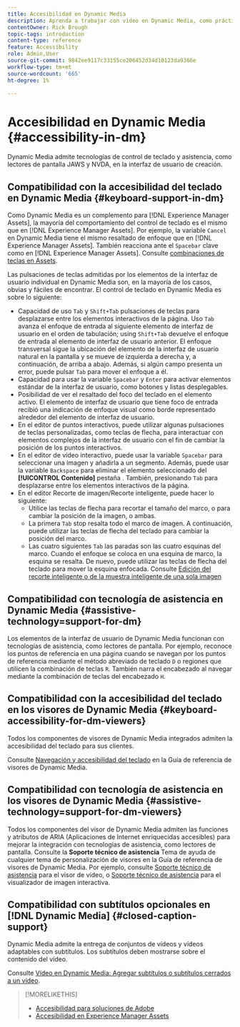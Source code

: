 ```yaml
---
title: Accesibilidad en Dynamic Media
description: Aprenda a trabajar con vídeo en Dynamic Media, como prácticas recomendadas para codificar vídeos, publicar vídeos en YouTube y ver informes de vídeo. Aprenda también a añadir subtítulos o marcadores de capítulo a los vídeos.
contentOwner: Rick Brough
topic-tags: introduction
content-type: reference
feature: Accessibility
role: Admin,User
source-git-commit: 9842ee9117c33155ce206452d34d10123da9366e
workflow-type: tm+mt
source-wordcount: '665'
ht-degree: 1%

---
```



# Accesibilidad en Dynamic Media {#accessibility-in-dm}

Dynamic Media admite tecnologías de control de teclado y asistencia, como lectores de pantalla JAWS y NVDA, en la interfaz de usuario de creación.

## Compatibilidad con la accesibilidad del teclado en Dynamic Media {#keyboard-support-in-dm}

Como Dynamic Media es un complemento para [!DNL Experience Manager Assets], la mayoría del comportamiento del control de teclado es el mismo que en [!DNL Experience Manager Assets]. Por ejemplo, la variable `Cancel` en Dynamic Media tiene el mismo resaltado de enfoque que en [!DNL Experience Manager Assets]. También reacciona ante el `Spacebar` clave como en [!DNL Experience Manager Assets]. Consulte [combinaciones de teclas en Assets](/help/assets/accessibility.md#keyboard-shortcuts).

Las pulsaciones de teclas admitidas por los elementos de la interfaz de usuario individual en Dynamic Media son, en la mayoría de los casos, obvias y fáciles de encontrar. El control de teclado en Dynamic Media es sobre lo siguiente:

* Capacidad de uso `Tab` y `Shift+Tab` pulsaciones de teclas para desplazarse entre los elementos interactivos de la página.
Uso `Tab` avanza el enfoque de entrada al siguiente elemento de interfaz de usuario en el orden de tabulación; using `Shift+Tab` devuelve el enfoque de entrada al elemento de interfaz de usuario anterior.
El enfoque transversal sigue la ubicación del elemento de la interfaz de usuario natural en la pantalla y se mueve de izquierda a derecha y, a continuación, de arriba a abajo. Además, si algún campo presenta un error, puede pulsar `Tab` para mover el enfoque a él.
* Capacidad para usar la variable `Spacebar` y `Enter` para activar elementos estándar de la interfaz de usuario, como botones y listas desplegables.
* Posibilidad de ver el resaltado del foco del teclado en el elemento activo. El elemento de interfaz de usuario que tiene foco de entrada recibió una indicación de enfoque visual como borde representado alrededor del elemento de interfaz de usuario.
* En el editor de puntos interactivos, puede utilizar algunas pulsaciones de teclas personalizadas, como teclas de flecha, para interactuar con elementos complejos de la interfaz de usuario con el fin de cambiar la posición de los puntos interactivos.
* En el editor de vídeo interactivo, puede usar la variable `Spacebar` para seleccionar una imagen y añadirla a un segmento. Además, puede usar la variable `Backspace` para eliminar el elemento seleccionado del **[!UICONTROL Contenido]** pestaña . También, presionando `Tab` para desplazarse entre los elementos interactivos de la página.
* En el editor Recorte de imagen/Recorte inteligente, puede hacer lo siguiente:
   * Utilice las teclas de flecha para recortar el tamaño del marco, o para cambiar la posición de la imagen, o ambas.
   * La primera `Tab` stop resalta todo el marco de imagen. A continuación, puede utilizar las teclas de flecha del teclado para cambiar la posición del marco.
   * Las cuatro siguientes `Tab` las paradas son las cuatro esquinas del marco. Cuando el enfoque se coloca en una esquina de marco, la esquina se resalta. De nuevo, puede utilizar las teclas de flecha del teclado para mover la esquina enfocada.
Consulte [Edición del recorte inteligente o de la muestra inteligente de una sola imagen](/help/assets/dynamic-media/image-profiles.md#editing-the-smart-crop-or-smart-swatch-of-a-single-image)

<!-- Keyboarding is the same because Dynamic Media is using the same UI library (Coral 3 (Experience Manager 6.5) or Coral Spectrum (in Skyline)) as entire Experience Manager Assets.  -->

<!-- In the Hotspot editor, Dynamic Media lets you use arrow keys to control the position of a hot spot. See [Carousel Banners](/help/assets/dynamic-media/carousel-banners.md##adding-hotspots-or-image-maps-to-an-image-banner) or [Interactive Images](/help/assets/dynamic-media/interactive-images.md#adding-hotspots-to-an-image-banner)  -->

<!-- I think we should definitely mention this in the DM-specific area of documentation for keyboard support. -->

<!-- I would not get into much of details of specific keyboard support logic of these editors. One of the reasons - chances are that accessibility support will receive Phase2-like attention, with more holistic approach. -->

## Compatibilidad con tecnología de asistencia en Dynamic Media {#assistive-technology=support-for-dm}

Los elementos de la interfaz de usuario de Dynamic Media funcionan con tecnologías de asistencia, como lectores de pantalla. Por ejemplo, reconoce los puntos de referencia en una página cuando se navegan por los puntos de referencia mediante el método abreviado de teclado `D` o regiones que utilicen la combinación de teclas `R`. También narra el encabezado al navegar mediante la combinación de teclas del encabezado `H`.

## Compatibilidad con la accesibilidad del teclado en los visores de Dynamic Media {#keyboard-accessibility-for-dm-viewers}

Todos los componentes de visores de Dynamic Media integrados admiten la accesibilidad del teclado para sus clientes.

Consulte [Navegación y accesibilidad del teclado](https://experienceleague.adobe.com/docs/dynamic-media-developer-resources/library/c-keyboard-accessibility.html) en la Guía de referencia de visores de Dynamic Media.

## Compatibilidad con tecnología de asistencia en los visores de Dynamic Media {#assistive-technology=support-for-dm-viewers}

Todos los componentes del visor de Dynamic Media admiten las funciones y atributos de ARIA (Aplicaciones de Internet enriquecidas accesibles) para mejorar la integración con tecnologías de asistencia, como lectores de pantalla.
Consulte la **Soporte técnico de asistencia** Tema de ayuda de cualquier tema de personalización de visores en la Guía de referencia de visores de Dynamic Media. Por ejemplo, consulte [Soporte técnico de asistencia](https://experienceleague.adobe.com/docs/dynamic-media-developer-resources/library/viewers-aem-assets-dmc/video/r-html5-video-viewer-20-assistive.html) para el visor de vídeo, o [Soporte técnico de asistencia](https://experienceleague.adobe.com/docs/dynamic-media-developer-resources/library/viewers-for-aem-assets-only/interactive-images/c-html5-aem-interactive-image-assistive.html#viewers-for-aem-assets-only) para el visualizador de imagen interactiva.

## Compatibilidad con subtítulos opcionales en [!DNL Dynamic Media] {#closed-caption-support}

Dynamic Media admite la entrega de conjuntos de vídeos y vídeos adaptables con subtítulos. Los subtítulos deben mostrarse sobre el contenido del vídeo.

Consulte [Vídeo en Dynamic Media: Agregar subtítulos o subtítulos cerrados a un vídeo](/help/assets/dynamic-media/video.md#adding-captions-to-video).


>[!MORELIKETHIS]
>
>* [Accesibilidad para soluciones de Adobe](https://www.adobe.com/accessibility.html)
>* [Accesibilidad en Experience Manager Assets](/help/assets/dynamic-media/accessibility-dm.md)

